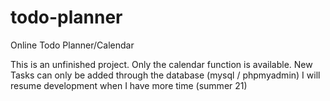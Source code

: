 # todo-planner
Online Todo Planner/Calendar

This is an unfinished project. Only the calendar function is available. New Tasks can only be added through the database (mysql / phpmyadmin)
I will resume development when I have more time (summer 21)
